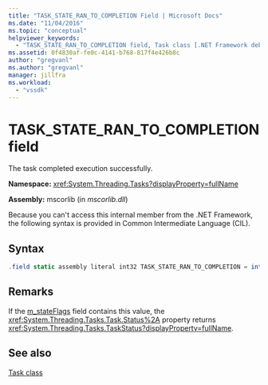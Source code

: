 ```yaml
---
title: "TASK_STATE_RAN_TO_COMPLETION Field | Microsoft Docs"
ms.date: "11/04/2016"
ms.topic: "conceptual"
helpviewer_keywords: 
  - "TASK_STATE_RAN_TO_COMPLETION field, Task class [.NET Framework debug engines]"
ms.assetid: 0f4830af-fe0c-4141-b768-817f4e426b8c
author: "gregvanl"
ms.author: "gregvanl"
manager: jillfra
ms.workload: 
  - "vssdk"
---
```

# TASK_STATE_RAN_TO_COMPLETION field
The task completed execution successfully.  
  
 **Namespace:** <xref:System.Threading.Tasks?displayProperty=fullName>  
  
 **Assembly:** mscorlib (in *mscorlib.dll*)  
  
 Because you can't access this internal member from the .NET Framework, the following syntax is provided in Common Intermediate Language (CIL).  
  
## Syntax  
  
```csharp  
.field static assembly literal int32 TASK_STATE_RAN_TO_COMPLETION = int32(0x02000000)  
```  
  
## Remarks  
 If the [m_stateFlags](../../extensibility/debugger/m-stateflags-field.md) field contains this value, the <xref:System.Threading.Tasks.Task.Status%2A> property returns <xref:System.Threading.Tasks.TaskStatus?displayProperty=fullName>.  
  
## See also  
 [Task class](../../extensibility/debugger/task-class-internal-members.md)